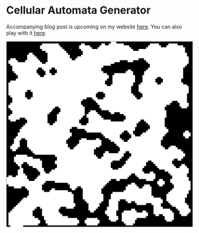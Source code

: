 # Cellular Automata Generator 

Accompanying blog post is upcoming on my website [here](https://bronsonzgeb.com/). You can also play with it [here](https://bzgeb.github.io/CellularAutomataGenerator/).

![Example](https://github.com/bzgeb/CellularAutomataGenerator/blob/main/CACave.png)
